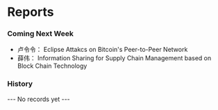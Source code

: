# Reports

### Coming Next Week

- 卢令令： Eclipse Attakcs on Bitcoin's Peer-to-Peer Network  
- 薛伟： Information Sharing for Supply Chain Management based on Block Chain Technology  

### History

--- No records yet ---
